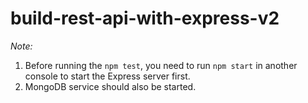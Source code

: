 # build-rest-api-with-express-v2

*Note:*
1. Before running the `npm test`, you need to run `npm start` in another console to start the Express server first.
2. MongoDB service should also be started.
